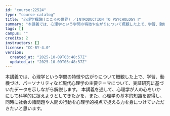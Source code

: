 ```yaml
---
id: "course:22524"
type: "course-catalog"
title: "心理学概論Ⅰ(こころの世界) ／INTRODUCTION TO PSYCHOLOGY Ⅰ"
summary: "本講義では、心理学という学問の特徴や広がりについて概観した上で、学習、動機づけ、パーソナリティなど現代心理学の主要テーマについて、実証研究に基づいたデータを示しながら解説します。 本講義を通して、心理学が人の心をいかにして科学的に捉えようと…"
tags: []
campus: ""
credits: 2
instructors: []
license: "CC-BY-4.0"
version:
  created_at: "2025-10-09T03:48:57Z"
  updated_at: "2025-10-09T03:48:57Z"
---
```

本講義では、心理学という学問の特徴や広がりについて概観した上で、学習、動機づけ、パーソナリティなど現代心理学の主要テーマについて、実証研究に基づいたデータを示しながら解説します。 本講義を通して、心理学が人の心をいかにして科学的に捉えようとしてきたかを、また、心理学の基本的知識を習得し、同時に社会の諸問題や人間の行動を心理学的視点で捉える力を身につけていただきたいと思います。
